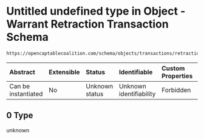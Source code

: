# Untitled undefined type in Object - Warrant Retraction Transaction Schema

```txt
https://opencaptablecoalition.com/schema/objects/transactions/retraction/warrant_retraction#/allOf/0
```



| Abstract            | Extensible | Status         | Identifiable            | Custom Properties | Additional Properties | Access Restrictions | Defined In                                                                                                                          |
| :------------------ | :--------- | :------------- | :---------------------- | :---------------- | :-------------------- | :------------------ | :---------------------------------------------------------------------------------------------------------------------------------- |
| Can be instantiated | No         | Unknown status | Unknown identifiability | Forbidden         | Allowed               | none                | [WarrantRetraction.schema.json*](../../schema/objects/transactions/retraction/WarrantRetraction.schema.json "open original schema") |

## 0 Type

unknown
